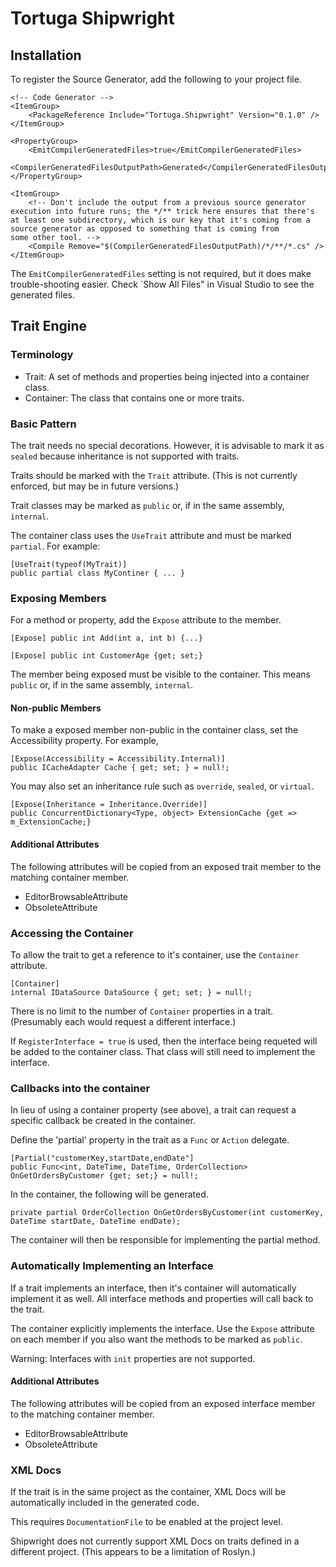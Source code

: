 # Tortuga Shipwright

## Installation


To register the Source Generator, add the following to your project file.

```
<!-- Code Generator -->
<ItemGroup>
	<PackageReference Include="Tortuga.Shipwright" Version="0.1.0" />
</ItemGroup>

<PropertyGroup>
	<EmitCompilerGeneratedFiles>true</EmitCompilerGeneratedFiles>
	<CompilerGeneratedFilesOutputPath>Generated</CompilerGeneratedFilesOutputPath>
</PropertyGroup>

<ItemGroup>
	<!-- Don't include the output from a previous source generator execution into future runs; the */** trick here ensures that there's
at least one subdirectory, which is our key that it's coming from a source generator as opposed to something that is coming from
some other tool. -->
	<Compile Remove="$(CompilerGeneratedFilesOutputPath)/*/**/*.cs" />
</ItemGroup>
```

The `EmitCompilerGeneratedFiles` setting is not required, but it does make trouble-shooting easier. Check  `Show All Files" in Visual Studio to see the generated files.

## Trait Engine

### Terminology

* Trait: A set of methods and properties being injected into a container class.
* Container: The class that contains one or more traits.

### Basic Pattern

The trait needs no special decorations. However, it is advisable to mark it as `sealed` because inheritance is not supported with traits. 

Traits should be marked with the `Trait` attribute. (This is not currently enforced, but may be in future versions.)

Trait classes may be marked as `public` or, if in the same assembly, `internal`. 

The container class uses the `UseTrait` attribute and must be marked `partial`. For example:

```
[UseTrait(typeof(MyTrait)]
public partial class MyContiner { ... }
```

### Exposing Members

For a method or property, add the `Expose` attribute to the member.

```
[Expose] public int Add(int a, int b) {...}

[Expose] public int CustomerAge {get; set;}
```

The member being exposed must be visible to the container. This means `public` or, if in the same assembly, `internal`.

#### Non-public Members

To make a exposed member non-public in the container class, set the Accessibility property. For example,

```
[Expose(Accessibility = Accessibility.Internal)]
public ICacheAdapter Cache { get; set; } = null!;
```


You may also set an inheritance rule such as `override`, `sealed`, or `virtual`.

```
[Expose(Inheritance = Inheritance.Override)]
public ConcurrentDictionary<Type, object> ExtensionCache {get => m_ExtensionCache;}
```

#### Additional Attributes

The following attributes will be copied from an exposed trait member to the matching container member.

* EditorBrowsableAttribute
* ObsoleteAttribute

### Accessing the Container

To allow the trait to get a reference to it's container, use the `Container` attribute.


```
[Container]
internal IDataSource DataSource { get; set; } = null!;
```

There is no limit to the number of `Container` properties in a trait. (Presumably each would request a different interface.)

If `RegisterInterface = true` is used, then the interface being requeted will be added to the container class. That class will still need to implement the interface.

### Callbacks into the container

In lieu of using a container property (see above), a trait can request a specific callback be created in the container.

Define the 'partial' property in the trait as a `Func` or `Action` delegate.

```
[Partial("customerKey,startDate,endDate"] 
public Func<int, DateTime, DateTime, OrderCollection> OnGetOrdersByCustomer {get; set;} = null!;
```

In the container, the following will be generated.

```
private partial OrderCollection OnGetOrdersByCustomer(int customerKey, DateTime startDate, DateTime endDate);
```


The container will then be responsible for implementing the partial method. 

### Automatically Implementing an Interface

If a trait implements an interface, then it's container will automatically implement it as well. All interface methods and properties will call back to the trait.

The container explicitly implements the interface. Use the `Expose` attribute on each member if you also want the methods to be marked as `public`.

Warning: Interfaces with `init` properties are not supported.

#### Additional Attributes

The following attributes will be copied from an exposed interface member to the matching container member.

* EditorBrowsableAttribute
* ObsoleteAttribute

### XML Docs

If the trait is in the same project as the container, XML Docs will be automatically included in the generated code.

This requires `DocumentationFile` to be enabled at the project level.

Shipwright does not currently support XML Docs on traits defined in a different project. (This appears to be a limitation of Roslyn.)



